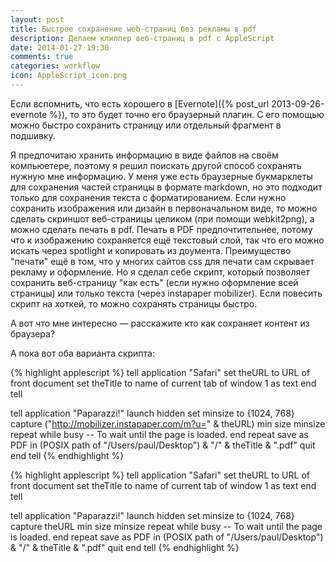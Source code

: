 ```yaml
---
layout: post
title: Быстрое сохранение web-страниц без рекламы в pdf
description: Делаем клиппер веб-страниц в pdf с AppleScript
date: 2014-01-27 19:30
comments: true
categories: workflow 
icon: AppleScript_icon.png
---
```


Если вспомнить, что есть хорошего в [Evernote]({% post_url 2013-09-26-evernote %}), то это будет точно его браузерный плагин. С его помощью можно быстро сохранить страницу или отдельный фрагмент в подшивку.

Я предпочитаю хранить информацию в виде файлов на своём компьюетере, поэтому я решил поискать другой способ сохранять нужную мне информацию. У меня уже есть браузерные букмарклеты для сохранения частей страницы в формате markdown, но это подходит только для сохранения текста с форматированием. Если нужно сохранить изображения или дизайн в первоначальном виде, то можно сделать скриншот веб-страницы целиком (при помощи webkit2png), а можно сделать печать в pdf. Печать в PDF предпочтительнее, потому что к изображению сохраняется ещё текстовый слой, так что его можно искать через spotlight и копировать из доумента. Преимущество "печати" ещё в том, что у многих сайтов css для печати сам скрывает рекламу и оформление. Но я сделал себе скрипт, который позволяет сохранить веб-страницу "как есть" (если нужно оформление всей страницы) или только текста (через instapaper mobilizer). Если повесить скрипт на хоткей, то можно сохранять страницы быстро.

А вот что мне интересно — расскажите кто как сохраняет контент из браузера?

А пока вот оба варианта скрипта:

{% highlight applescript %}
tell application "Safari"
    set theURL to URL of front document
    set theTitle to name of current tab of window 1 as text
end tell

tell application "Paparazzi!"
    launch hidden
    set minsize to {1024, 768}
    capture ("http://mobilizer.instapaper.com/m?u=" & theURL) min size minsize
    repeat while busy
        -- To wait until the page is loaded.
    end repeat
    save as PDF in (POSIX path of "/Users/paul/Desktop") & "/" & theTitle & ".pdf"
    quit
end tell
{% endhighlight %}

{% highlight applescript %}
tell application "Safari"
    set theURL to URL of front document
    set theTitle to name of current tab of window 1 as text
end tell

tell application "Paparazzi!"
    launch hidden
    set minsize to {1024, 768}
    capture theURL min size minsize
    repeat while busy
        -- To wait until the page is loaded.
    end repeat
    save as PDF in (POSIX path of "/Users/paul/Desktop") & "/" & theTitle & ".pdf"
    quit
end tell
{% endhighlight %}